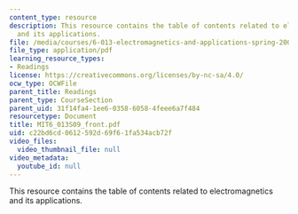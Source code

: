 ```yaml
---
content_type: resource
description: This resource contains the table of contents related to electromagnetics
  and its applications.
file: /media/courses/6-013-electromagnetics-and-applications-spring-2009/c22bd6cd0612592d69f61fa534acb72f_MIT6_013S09_front.pdf
file_type: application/pdf
learning_resource_types:
- Readings
license: https://creativecommons.org/licenses/by-nc-sa/4.0/
ocw_type: OCWFile
parent_title: Readings
parent_type: CourseSection
parent_uid: 31f14fa4-1ee6-0358-6058-4feee6a7f484
resourcetype: Document
title: MIT6_013S09_front.pdf
uid: c22bd6cd-0612-592d-69f6-1fa534acb72f
video_files:
  video_thumbnail_file: null
video_metadata:
  youtube_id: null
---
```

This resource contains the table of contents related to electromagnetics and its applications.